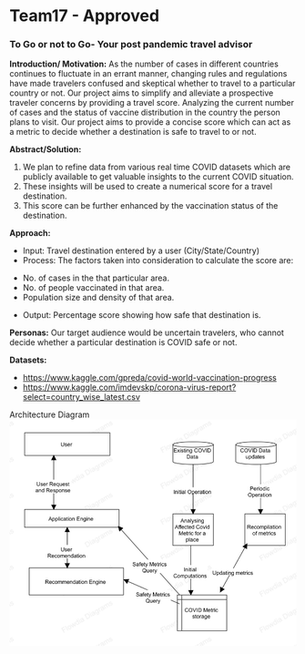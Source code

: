 # Team17 - Approved
### To Go or not to Go- Your post pandemic travel advisor

**Introduction/ Motivation:**
As the number of cases in different countries continues to fluctuate in an errant manner, changing rules and regulations have made travelers confused and skeptical whether to travel to a particular country or not. Our project aims to simplify and alleviate a prospective traveler concerns by providing a travel score. Analyzing the current number of cases and the status of vaccine distribution in the country the person plans to visit. Our project aims to provide a concise score which can act as a metric to decide whether a destination is safe to travel to or not.

**Abstract/Solution:**
1.	We plan to refine data from various real time COVID datasets which are publicly available to get valuable insights to the current COVID situation.
2.	These insights will be used to create a numerical score for a travel destination.
3.	This score can be further enhanced by the vaccination status of the destination.

**Approach:**
* Input: Travel destination entered by a user (City/State/Country)
* Process: The factors taken into consideration to calculate the score are: 
- 	No. of cases in the that particular area.
- 	No. of people vaccinated in that area.
- 	Population size and density of that area.
* Output: Percentage score showing how safe that destination is.

**Personas:** 
Our target audience would be  uncertain travelers, who cannot decide whether a particular destination is COVID safe or not.

**Datasets:** 
*	https://www.kaggle.com/gpreda/covid-world-vaccination-progress
*	https://www.kaggle.com/imdevskp/corona-virus-report?select=country_wise_latest.csv

Architecture Diagram
![](diagram/project_architecture.png)
